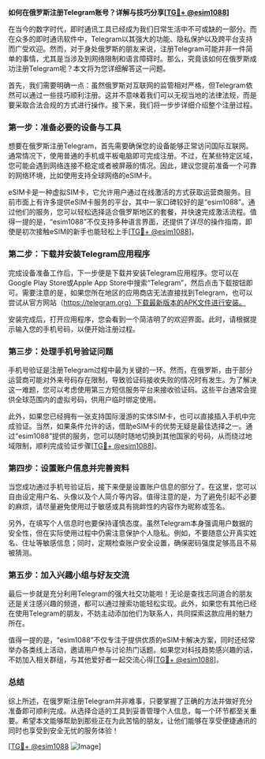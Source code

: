 **如何在俄罗斯注册Telegram账号？详解与技巧分享[[TG💪+ @esim1088](https://t.me/s/esim1088)]**

在当今的数字时代，即时通讯工具已经成为我们日常生活中不可或缺的一部分。而在众多的即时通讯软件中，Telegram以其强大的功能、隐私保护以及跨平台支持而广受欢迎。然而，对于身处俄罗斯的朋友来说，注册Telegram可能并非一件简单的事情，尤其是当涉及到网络限制和语言障碍时。那么，究竟该如何在俄罗斯成功注册Telegram呢？本文将为您详细解答这一问题。

首先，我们需要明确一点：虽然俄罗斯对互联网的监管相对严格，但Telegram依然可以通过一些技巧顺利注册。这并不意味着我们可以无视当地的法律法规，而是要采取合法合规的方式进行操作。接下来，我们将一步步详细介绍整个注册过程。

### 第一步：准备必要的设备与工具

想要在俄罗斯注册Telegram，首先需要确保您的设备能够正常访问国际互联网。通常情况下，使用普通的手机或平板电脑即可完成注册。不过，在某些特定区域，您可能会遇到网络连接不稳定或者被屏蔽的情况。因此，建议您提前准备一个可靠的网络环境，比如使用支持全球网络的eSIM卡。

eSIM卡是一种虚拟SIM卡，它允许用户通过在线激活的方式获取运营商服务。目前市面上有许多提供eSIM卡服务的平台，其中一家口碑较好的是“esim1088”。通过他们的服务，您可以轻松选择适合俄罗斯地区的套餐，并快速完成激活流程。值得一提的是，“esim1088”不仅支持多种语言界面，还提供了详尽的操作指南，即使是初次接触eSIM的新手也能轻松上手[[TG💪+ @esim1088](https://t.me/s/esim1088)]。

### 第二步：下载并安装Telegram应用程序

完成设备准备工作后，下一步便是下载并安装Telegram应用程序。您可以在Google Play Store或Apple App Store中搜索“Telegram”，然后点击下载按钮即可。需要注意的是，如果您所在地区的应用商店无法直接找到Telegram，也可以尝试从官方网站（https://telegram.org）下载最新版本的APK文件进行安装。

安装完成后，打开应用程序，您会看到一个简洁明了的欢迎界面。此时，请根据提示输入您的手机号码，以便开始注册过程。

### 第三步：处理手机号验证问题

手机号验证是注册Telegram过程中最为关键的一环。然而，在俄罗斯，由于部分运营商可能对外来号码存在限制，导致验证码接收失败的情况时有发生。为了解决这一难题，您可以考虑使用第三方短信服务平台来接收验证码。这些平台通常会提供全球范围内的虚拟号码，供用户临时绑定使用。

此外，如果您已经拥有一张支持国际漫游的实体SIM卡，也可以直接插入手机中完成验证。当然，如果条件允许的话，借助eSIM卡的优势无疑是最佳选择之一。通过“esim1088”提供的服务，您可以随时随地切换到其他国家的号码，从而绕过地域限制，顺利完成验证步骤[[TG💪+ @esim1088](https://t.me/s/esim1088)]。

### 第四步：设置账户信息并完善资料

当您成功通过手机号验证后，接下来便是设置账户信息的部分了。在这里，您可以自由设定用户名、头像以及个人简介等内容。值得注意的是，为了避免引起不必要的麻烦，请尽量避免使用过于敏感或具有挑衅性的内容作为昵称或签名。

另外，在填写个人信息时也要保持谨慎态度。虽然Telegram本身强调用户数据的安全性，但在实际使用过程中仍需注意保护个人隐私。例如，不要随意公开真实姓名、住址等敏感信息；同时，定期检查账户安全设置，确保密码强度足够高且不易被猜测。

### 第五步：加入兴趣小组与好友交流

最后一步就是充分利用Telegram的强大社交功能啦！无论是查找志同道合的朋友还是关注感兴趣的频道，都可以通过搜索功能轻松实现。此外，如果您有其他已经在使用Telegram的朋友，不妨主动添加他们为联系人，共同探索这款应用的魅力所在。

值得一提的是，“esim1088”不仅专注于提供优质的eSIM卡解决方案，同时还经常举办各类线上活动，邀请用户参与讨论热门话题。如果您对科技趋势感兴趣的话，不妨加入相关群组，与其他爱好者一起交流心得[[TG💪+ @esim1088](https://t.me/s/esim1088)]。

### 总结

综上所述，在俄罗斯注册Telegram并非难事，只要掌握了正确的方法并做好充分准备即可顺利完成。从选择合适的工具到妥善管理个人信息，每一个环节都至关重要。希望本文能够帮助到那些正在为此苦恼的朋友，让他们能够在享受便捷通讯的同时也享受到安全无忧的服务体验！

[[TG💪+ @esim1088](https://t.me/s/esim1088) ![Image](https://i.postimg.cc/4NQfJmqS/Snipaste-2025-05-13-00-14-12.png)]